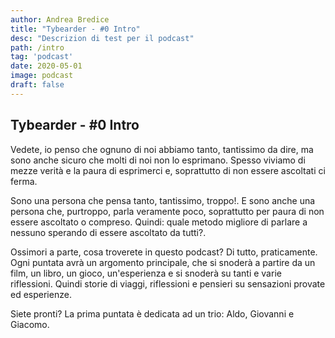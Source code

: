 ```yaml
---
author: Andrea Bredice
title: "Tybearder - #0 Intro"
desc: "Descrizion di test per il podcast"
path: /intro
tag: 'podcast'
date: 2020-05-01
image: podcast
draft: false
---
```


## **Tybearder - #0 Intro**

Vedete, io penso che ognuno di noi abbiamo tanto, tantissimo da dire, ma sono anche sicuro che molti di noi non lo esprimano. Spesso viviamo di mezze verità e la paura di esprimerci e, soprattutto di non essere ascoltati ci ferma.

Sono una persona che pensa tanto, tantissimo, troppo!.
E sono anche una persona che, purtroppo, parla veramente poco, soprattutto per paura di non essere ascoltato o compreso. Quindi: quale metodo migliore di parlare a nessuno sperando di essere ascoltato da tutti?.

Ossimori a parte, cosa troverete in questo podcast?
Di tutto, praticamente. Ogni puntata avrà un argomento principale, che si snoderà a partire da un film, un libro, un gioco, un'esperienza e si snoderà su tanti e varie riflessioni. Quindi storie di viaggi, riflessioni e pensieri su sensazioni provate ed esperienze.

Siete pronti? La prima puntata è dedicata ad un trio: Aldo, Giovanni e Giacomo.
